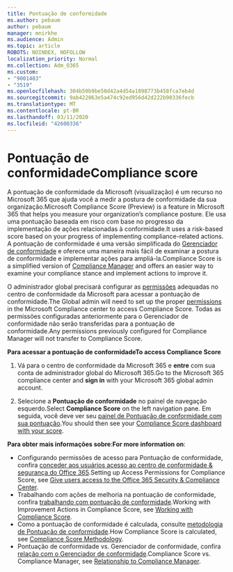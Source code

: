 ```yaml
---
title: Pontuação de conformidade
ms.author: pebaum
author: pebaum
manager: mnirkhe
ms.audience: Admin
ms.topic: article
ROBOTS: NOINDEX, NOFOLLOW
localization_priority: Normal
ms.collection: Adm_O365
ms.custom:
- "9001483"
- "3519"
ms.openlocfilehash: 304b50b9be50d42a4d54a1898773b458fca7eb4d
ms.sourcegitcommit: 9ab422063e5a474c92ed956d42d222b90336fecb
ms.translationtype: MT
ms.contentlocale: pt-BR
ms.lasthandoff: 03/11/2020
ms.locfileid: "42600336"
---
```

# <a name="compliance-score"></a><span data-ttu-id="a6bd3-102">Pontuação de conformidade</span><span class="sxs-lookup"><span data-stu-id="a6bd3-102">Compliance score</span></span>

<span data-ttu-id="a6bd3-103">A pontuação de conformidade da Microsoft (visualização) é um recurso no Microsoft 365 que ajuda você a medir a postura de conformidade da sua organização.</span><span class="sxs-lookup"><span data-stu-id="a6bd3-103">Microsoft Compliance Score (Preview) is a feature in Microsoft 365 that helps you measure your organization’s compliance posture.</span></span> <span data-ttu-id="a6bd3-104">Ele usa uma pontuação baseada em risco com base no progresso da implementação de ações relacionadas à conformidade.</span><span class="sxs-lookup"><span data-stu-id="a6bd3-104">It uses a risk-based score based on your progress of implementing compliance-related actions.</span></span>   <span data-ttu-id="a6bd3-105">A pontuação de conformidade é uma versão simplificada do [Gerenciador de conformidade](https://docs.microsoft.com/microsoft-365/compliance/compliance-manager-overview) e oferece uma maneira mais fácil de examinar a postura de conformidade e implementar ações para ampliá-la.</span><span class="sxs-lookup"><span data-stu-id="a6bd3-105">Compliance Score is a simplified version of [Compliance Manager](https://docs.microsoft.com/microsoft-365/compliance/compliance-manager-overview) and offers an easier way to examine your compliance stance and implement actions to improve it.</span></span> 

<span data-ttu-id="a6bd3-106">O administrador global precisará configurar as [permissões](https://docs.microsoft.com/microsoft-365/security/office-365-security/permissions-in-the-security-and-compliance-center) adequadas no centro de conformidade da Microsoft para acessar a pontuação de conformidade.</span><span class="sxs-lookup"><span data-stu-id="a6bd3-106">The Global admin will need to set up the proper [permissions](https://docs.microsoft.com/microsoft-365/security/office-365-security/permissions-in-the-security-and-compliance-center) in the Microsoft Compliance center to access Compliance Score.</span></span>  <span data-ttu-id="a6bd3-107">Todas as permissões configuradas anteriormente para o Gerenciador de conformidade não serão transferidas para a pontuação de conformidade.</span><span class="sxs-lookup"><span data-stu-id="a6bd3-107">Any permissions previously configured for Compliance Manager will not transfer to Compliance Score.</span></span>

<span data-ttu-id="a6bd3-108">**Para acessar a pontuação de conformidade**</span><span class="sxs-lookup"><span data-stu-id="a6bd3-108">**To access Compliance Score**</span></span>

1. <span data-ttu-id="a6bd3-109">Vá para o centro de conformidade da Microsoft 365 e **entre** com sua conta de administrador global do Microsoft 365.</span><span class="sxs-lookup"><span data-stu-id="a6bd3-109">Go to the Microsoft 365 compliance center and **sign in** with your Microsoft 365 global admin account.</span></span>

2. <span data-ttu-id="a6bd3-110">Selecione a **Pontuação de conformidade** no painel de navegação esquerdo.</span><span class="sxs-lookup"><span data-stu-id="a6bd3-110">Select **Compliance Score** on the left navigation pane.</span></span> <span data-ttu-id="a6bd3-111">Em seguida, você deve ver seu [painel de Pontuação de conformidade com sua pontuação](https://docs.microsoft.com/microsoft-365/compliance/compliance-score-setup#understand-the-compliance-score-dashboard).</span><span class="sxs-lookup"><span data-stu-id="a6bd3-111">You should then see your [Compliance Score dashboard with your score](https://docs.microsoft.com/microsoft-365/compliance/compliance-score-setup#understand-the-compliance-score-dashboard).</span></span>
 

<span data-ttu-id="a6bd3-112">**Para obter mais informações sobre**:</span><span class="sxs-lookup"><span data-stu-id="a6bd3-112">**For more information on**:</span></span>

- <span data-ttu-id="a6bd3-113">Configurando permissões de acesso para Pontuação de conformidade, confira [conceder aos usuários acesso ao centro de conformidade & segurança do Office 365](https://docs.microsoft.com/microsoft-365/security/office-365-security/grant-access-to-the-security-and-compliance-center).</span><span class="sxs-lookup"><span data-stu-id="a6bd3-113">Setting up Access Permissions for Compliance Score, see [Give users access to the Office 365 Security & Compliance Center](https://docs.microsoft.com/microsoft-365/security/office-365-security/grant-access-to-the-security-and-compliance-center).</span></span>
- <span data-ttu-id="a6bd3-114">Trabalhando com ações de melhoria na pontuação de conformidade, confira [trabalhando com pontuação de conformidade](https://docs.microsoft.com/microsoft-365/compliance/working-with-compliance-score).</span><span class="sxs-lookup"><span data-stu-id="a6bd3-114">Working with Improvement Actions in Compliance Score, see  [Working with Compliance Score](https://docs.microsoft.com/microsoft-365/compliance/working-with-compliance-score).</span></span>
- <span data-ttu-id="a6bd3-115">Como a pontuação de conformidade é calculada, consulte [metodologia de Pontuação de conformidade](https://docs.microsoft.com/microsoft-365/compliance/compliance-score-methodology).</span><span class="sxs-lookup"><span data-stu-id="a6bd3-115">How Compliance Score is calculated, see [Compliance Score Methodology](https://docs.microsoft.com/microsoft-365/compliance/compliance-score-methodology).</span></span>
- <span data-ttu-id="a6bd3-116">Pontuação de conformidade vs. Gerenciador de conformidade, confira [relação com o Gerenciador de conformidade](https://docs.microsoft.com/microsoft-365/compliance/compliance-score#relationship-to-compliance-manager).</span><span class="sxs-lookup"><span data-stu-id="a6bd3-116">Compliance Score vs. Compliance Manager, see [Relationship to Compliance Manager](https://docs.microsoft.com/microsoft-365/compliance/compliance-score#relationship-to-compliance-manager).</span></span>

